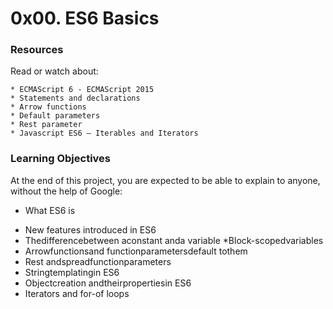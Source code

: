 # 0x00. ES6 Basics

### Resources
Read or watch about:
```
* ECMAScript 6 - ECMAScript 2015
* Statements and declarations
* Arrow functions
* Default parameters
* Rest parameter
* Javascript ES6 — Iterables and Iterators
```

### Learning Objectives
At the end of this project, you are expected to be able to explain to anyone, without the help of Google:

- What ES6 is
* New features introduced in ES6
* Thedifferencebetween aconstant anda variable
*Block-scopedvariables
* Arrowfunctionsand functionparametersdefault tothem
* Rest andspreadfunctionparameters
* Stringtemplatingin ES6
* Objectcreation andtheirpropertiesin ES6
* Iterators and for-of loops